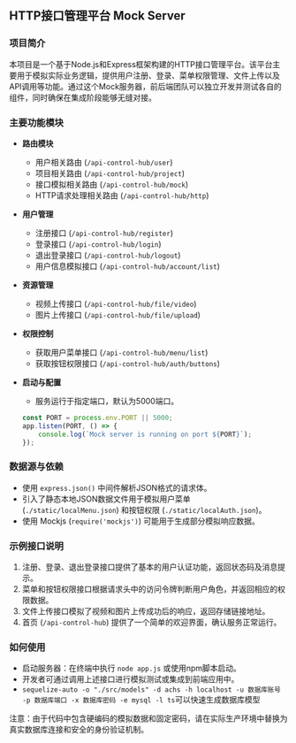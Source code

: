 ## **HTTP接口管理平台 Mock Server**

### 项目简介

本项目是一个基于Node.js和Express框架构建的HTTP接口管理平台。该平台主要用于模拟实际业务逻辑，提供用户注册、登录、菜单权限管理、文件上传以及API调用等功能。通过这个Mock服务器，前后端团队可以独立开发并测试各自的组件，同时确保在集成阶段能够无缝对接。

### 主要功能模块

- **路由模块**

  - 用户相关路由 (`/api-control-hub/user`)
  - 项目相关路由 (`/api-control-hub/project`)
  - 接口模拟相关路由 (`/api-control-hub/mock`)
  - HTTP请求处理相关路由 (`/api-control-hub/http`)

- **用户管理**

  - 注册接口 (`/api-control-hub/register`)
  - 登录接口 (`/api-control-hub/login`)
  - 退出登录接口 (`/api-control-hub/logout`)
  - 用户信息模拟接口 (`/api-control-hub/account/list`)

- **资源管理**

  - 视频上传接口 (`/api-control-hub/file/video`)
  - 图片上传接口 (`/api-control-hub/file/upload`)

- **权限控制**

  - 获取用户菜单接口 (`/api-control-hub/menu/list`)
  - 获取按钮权限接口 (`/api-control-hub/auth/buttons`)

- **启动与配置**

  - 服务运行于指定端口，默认为5000端口。

  ```javascript
  const PORT = process.env.PORT || 5000;
  app.listen(PORT, () => {
      console.log(`Mock server is running on port ${PORT}`);
  });
  ```

### 数据源与依赖

- 使用 `express.json()` 中间件解析JSON格式的请求体。
- 引入了静态本地JSON数据文件用于模拟用户菜单 (`./static/localMenu.json`) 和按钮权限 (`./static/localAuth.json`)。
- 使用 Mockjs (`require('mockjs')`) 可能用于生成部分模拟响应数据。

### 示例接口说明

1. 注册、登录、退出登录接口提供了基本的用户认证功能，返回状态码及消息提示。
2. 菜单和按钮权限接口根据请求头中的访问令牌判断用户角色，并返回相应的权限数据。
3. 文件上传接口模拟了视频和图片上传成功后的响应，返回存储链接地址。
4. 首页 (`/api-control-hub`) 提供了一个简单的欢迎界面，确认服务正常运行。

### 如何使用

- 启动服务器：在终端中执行 `node app.js` 或使用npm脚本启动。
- 开发者可通过调用上述接口进行模拟测试或集成到前端应用中。
- `sequelize-auto -o "./src/models" -d achs -h localhost -u 数据库账号 -p 数据库端口 -x 数据库密码 -e mysql -l ts`可以快速生成数据库模型

注意：由于代码中包含硬编码的模拟数据和固定密码，请在实际生产环境中替换为真实数据库连接和安全的身份验证机制。
